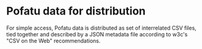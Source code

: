 
# Pofatu data for distribution

For simple access, Pofatu data is distributed as set of interrelated CSV
files, tied together and described by a JSON metadata file according to
w3c's "CSV on the Web" recommendations.

